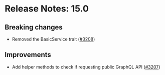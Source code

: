 # Release Notes: 15.0

## Breaking changes

- Removed the BasicService trait ([#3208](https://github.com/GatoGraphQL/GatoGraphQL/pull/3208))

## Improvements

- Add helper methods to check if requesting public GraphQL API ([#3207](https://github.com/GatoGraphQL/GatoGraphQL/pull/3207))
